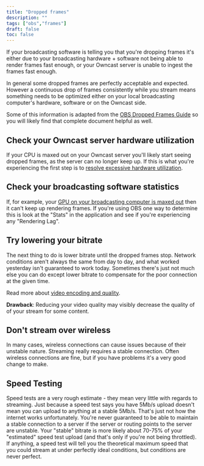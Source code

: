 ```yaml
---
title: "Dropped frames"
description: ""
tags: ["obs","frames"]
draft: false
toc: false
---
```


If your broadcasting software is telling you that you're dropping frames it's either due to your broadcasting hardware + software not being able to render frames fast enough, or your Owncast server is unable to ingest the frames fast enough.

In general some dropped frames are perfectly acceptable and expected.  However a continuous drop of frames consistently while you stream means something needs to be optimized either on your local broadcasting computer's hardware, software or on the Owncast side.

Some of this information is adapted from the [OBS Dropped Frames Guide](https://github.com/obsproject/obs-studio/wiki/Dropped-Frames-and-General-Connection-Issues) so you will likely find that complete document helpful as well.

## Check your Owncast server hardware utilization

If your CPU is maxed out on your Owncast server you'll likely start seeing dropped frames, as the server can no longer keep up.  If this is what you're experiencing the first step is to [resolve excessive hardware utilization](/troubleshoot/hardware-usage).

## Check your broadcasting software statistics

If, for example, your [GPU on your broadcasting computer is maxed out](https://github.com/obsproject/obs-studio/wiki/GPU-overload-issues) then it can't keep up rendering frames.  If you're using OBS one way to determine this is look at the "Stats" in the application and see if you're experiencing any "Rendering Lag".

## Try lowering your bitrate

The next thing to do is lower bitrate until the dropped frames stop. Network conditions aren't always the same from day to day, and what worked yesterday isn't guaranteed to work today. Sometimes there's just not much else you can do except lower bitrate to compensate for the poor connection at the given time.

Read more about [video encoding and quality](/docs/video).

**Drawback**: Reducing your video quality may visibly decrease the quality of of your stream for some content.

## Don't stream over wireless

In many cases, wireless connections can cause issues because of their unstable nature. Streaming really requires a stable connection. Often wireless connections are fine, but if you have problems it's a very good change to make.

## Speed Testing

Speed tests are a very rough estimate - they mean very little with regards to streaming. Just because a speed test says you have 5Mb/s upload doesn't mean you can upload to anything at a stable 5Mb/s. That's just not how the internet works unfortunately. You're never guaranteed to be able to maintain a stable connection to a server if the server or routing points to the server are unstable. Your "stable" bitrate is more likely about 70-75% of your "estimated" speed test upload (and that's only if you're not being throttled). If anything, a speed test will tell you the theoretical maximum speed that you could stream at under perfectly ideal conditions, but conditions are never perfect.

